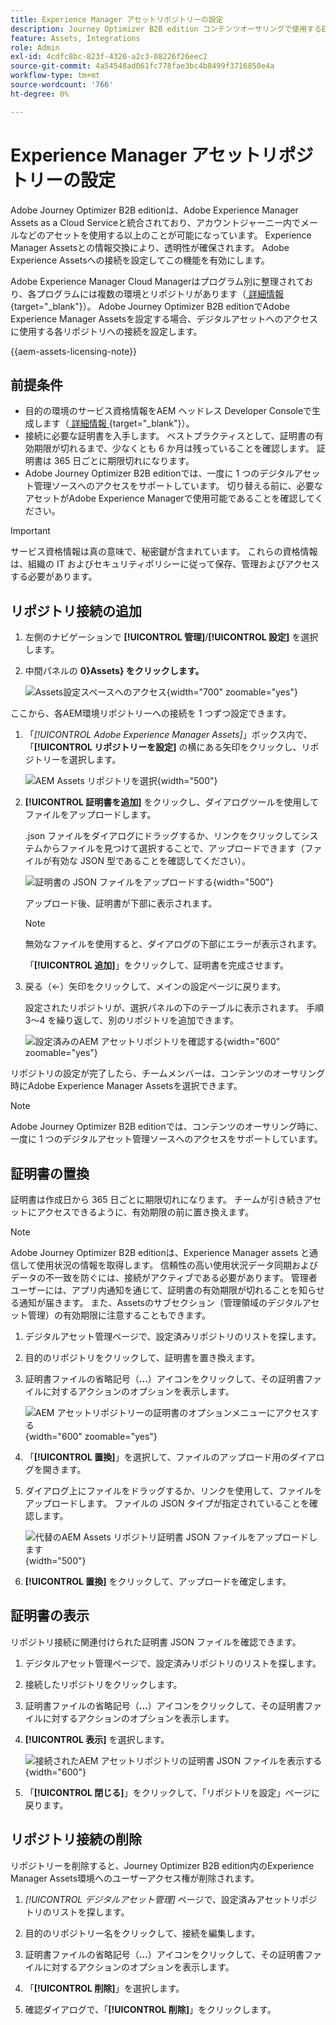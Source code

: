```yaml
---
title: Experience Manager アセットリポジトリーの設定
description: Journey Optimizer B2B edition コンテンツオーサリングで使用するExperience Manager Assets リポジトリへの接続を設定する方法について説明します。
feature: Assets, Integrations
role: Admin
exl-id: 4cdfc8bc-823f-4320-a2c3-08226f26eec2
source-git-commit: 4a54548ad061fc778fae3bc4b8499f3716850e4a
workflow-type: tm+mt
source-wordcount: '766'
ht-degree: 0%

---
```


# Experience Manager アセットリポジトリーの設定

Adobe Journey Optimizer B2B editionは、Adobe Experience Manager Assets as a Cloud Serviceと統合されており、アカウントジャーニー内でメールなどのアセットを使用する以上のことが可能になっています。 Experience Manager Assetsとの情報交換により、透明性が確保されます。 Adobe Experience Assetsへの接続を設定してこの機能を有効にします。

Adobe Experience Manager Cloud Managerはプログラム別に整理されており、各プログラムには複数の環境とリポジトリがあります（[ 詳細情報 ](https://experienceleague.adobe.com/en/docs/experience-manager-cloud-service/content/implementing/using-cloud-manager/programs/program-types){target="_blank"}）。 Adobe Journey Optimizer B2B editionでAdobe Experience Manager Assetsを設定する場合、デジタルアセットへのアクセスに使用する各リポジトリへの接続を設定します。

{{aem-assets-licensing-note}}

## 前提条件

* 目的の環境のサービス資格情報をAEM ヘッドレス Developer Consoleで生成します（[ 詳細情報 ](https://experienceleague.adobe.com/en/docs/experience-manager-learn/getting-started-with-aem-headless/authentication/service-credentials#generate-service-credentials){target="_blank"}）。
* 接続に必要な証明書を入手します。 ベストプラクティスとして、証明書の有効期限が切れるまで、少なくとも 6 か月は残っていることを確認します。 証明書は 365 日ごとに期限切れになります。
* Adobe Journey Optimizer B2B editionでは、一度に 1 つのデジタルアセット管理ソースへのアクセスをサポートしています。 切り替える前に、必要なアセットがAdobe Experience Managerで使用可能であることを確認してください。

>[!IMPORTANT]
>
>サービス資格情報は真の意味で、秘密鍵が含まれています。 これらの資格情報は、組織の IT およびセキュリティポリシーに従って保存、管理およびアクセスする必要があります。

## リポジトリ接続の追加

1. 左側のナビゲーションで **[!UICONTROL 管理]**/**[!UICONTROL 設定]** を選択します。

1. 中間パネルの **0&rbrace;Assets&rbrace; をクリックします。**

   ![Assets設定スペースへのアクセス ](./assets/configuration-assets-aem.png){width="700" zoomable="yes"}

<!--   The default digital asset management option is configured as `Adobe Marketo Engage`.
-->
ここから、各AEM環境リポジトリーへの接続を 1 つずつ設定できます。

1. 「_[!UICONTROL Adobe Experience Manager Assets]_」ボックス内で、「**[!UICONTROL リポジトリーを設定]** の横にある矢印をクリックし、リポジトリーを選択します。

   ![AEM Assets リポジトリを選択 ](./assets/configure-assets-aem-choose-respository.png){width="500"}

1. **[!UICONTROL 証明書を追加]** をクリックし、ダイアログツールを使用してファイルをアップロードします。

   .json ファイルをダイアログにドラッグするか、リンクをクリックしてシステムからファイルを見つけて選択することで、アップロードできます（ファイルが有効な JSON 型であることを確認してください）。

   ![ 証明書の JSON ファイルをアップロードする ](./assets/configuration-assets-aem-upload-cert.png){width="500"}

   アップロード後、証明書が下部に表示されます。

   >[!NOTE]
   >
   >無効なファイルを使用すると、ダイアログの下部にエラーが表示されます。

   「**[!UICONTROL 追加]**」をクリックして、証明書を完成させます。

1. 戻る（←）矢印をクリックして、メインの設定ページに戻ります。

   設定されたリポジトリが、選択パネルの下のテーブルに表示されます。 手順 3～4 を繰り返して、別のリポジトリを追加できます。

   ![ 設定済みのAEM アセットリポジトリを確認する ](./assets/configuration-assets-aem-repositories.png){width="600" zoomable="yes"}

リポジトリの設定が完了したら、チームメンバーは、コンテンツのオーサリング時にAdobe Experience Manager Assetsを選択できます。

>[!NOTE]
>
>Adobe Journey Optimizer B2B editionでは、コンテンツのオーサリング時に、一度に 1 つのデジタルアセット管理ソースへのアクセスをサポートしています。 

## 証明書の置換

証明書は作成日から 365 日ごとに期限切れになります。 チームが引き続きアセットにアクセスできるように、有効期限の前に置き換えます。

>[!NOTE]
>
>Adobe Journey Optimizer B2B editionは、Experience Manager assets と通信して使用状況の情報を取得します。 信頼性の高い使用状況データ同期およびデータの不一致を防ぐには、接続がアクティブである必要があります。 管理者ユーザーには、アプリ内通知を通じて、証明書の有効期限が切れることを知らせる通知が届きます。 また、Assetsのサブセクション（管理領域のデジタルアセット管理）の有効期限に注意することもできます。

1. デジタルアセット管理ページで、設定済みリポジトリのリストを探します。

1. 目的のリポジトリをクリックして、証明書を置き換えます。

1. 証明書ファイルの省略記号（**...**）アイコンをクリックして、その証明書ファイルに対するアクションのオプションを表示します。

   ![AEM アセットリポジトリーの証明書のオプションメニューにアクセスする ](./assets/configuration-assets-aem-repo-menu.png){width="600" zoomable="yes"}

1. 「**[!UICONTROL 置換]**」を選択して、ファイルのアップロード用のダイアログを開きます。

1. ダイアログ上にファイルをドラッグするか、リンクを使用して、ファイルをアップロードします。 ファイルの JSON タイプが指定されていることを確認します。

   ![ 代替のAEM Assets リポジトリ証明書 JSON ファイルをアップロードします ](./assets/configuration-assets-aem-upload-replacement-cert.png){width="500"}

1. **[!UICONTROL 置換]** をクリックして、アップロードを確定します。

## 証明書の表示

リポジトリ接続に関連付けられた証明書 JSON ファイルを確認できます。

1. デジタルアセット管理ページで、設定済みリポジトリのリストを探します。

1. 接続したリポジトリをクリックします。

1. 証明書ファイルの省略記号（**...**）アイコンをクリックして、その証明書ファイルに対するアクションのオプションを表示します。

1. **[!UICONTROL 表示]** を選択します。

   ![ 接続されたAEM アセットリポジトリの証明書 JSON ファイルを表示する ](./assets/configuration-assets-aem-view-cert.png){width="600"}

1. 「**[!UICONTROL 閉じる]**」をクリックして、「リポジトリを設定」ページに戻ります。

## リポジトリ接続の削除

リポジトリーを削除すると、Journey Optimizer B2B edition内のExperience Manager Assets環境へのユーザーアクセス権が削除されます。

1. _[!UICONTROL デジタルアセット管理]_ ページで、設定済みアセットリポジトリのリストを探します。

1. 目的のリポジトリー名をクリックして、接続を編集します。

1. 証明書ファイルの省略記号（**...**）アイコンをクリックして、その証明書ファイルに対するアクションのオプションを表示します。

1. 「**[!UICONTROL 削除]**」を選択します。

1. 確認ダイアログで、「**[!UICONTROL 削除]**」をクリックします。
<!--

## Switch back to Adobe Marketo Engage Assets

Select Adobe Marketo Engage digital asset management in the Assets section.

After the confirmation, the Adobe Marketo Engage assets library is available for users.
-->

